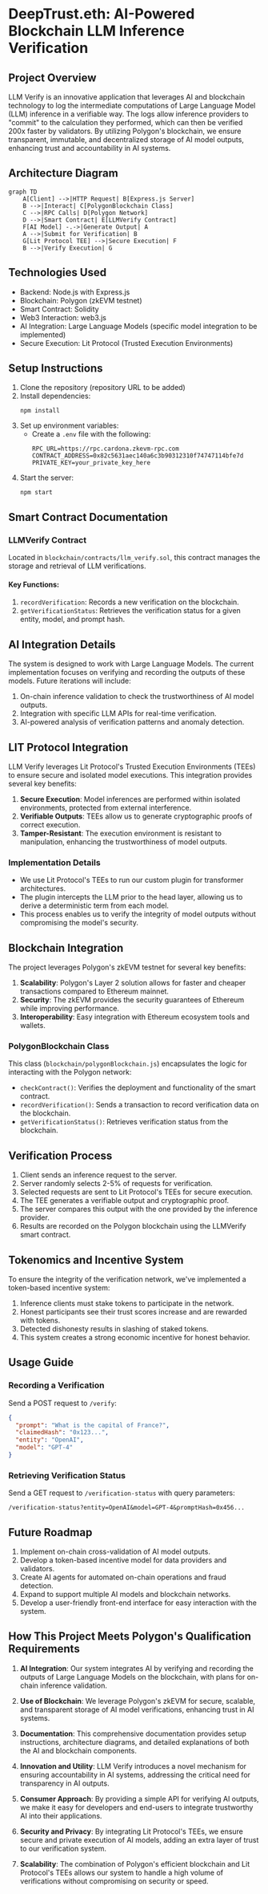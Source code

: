 # DeepTrust.eth: AI-Powered Blockchain LLM Inference Verification

## Project Overview

LLM Verify is an innovative application that leverages AI and blockchain technology to log the intermediate computations of Large Language Model (LLM) inference in a verifiable way. The logs allow inference providers to "commit" to the calculation they performed, which can then be verified 200x faster by validators. By utilizing Polygon's blockchain, we ensure transparent, immutable, and decentralized storage of AI model outputs, enhancing trust and accountability in AI systems.


## Architecture Diagram

```mermaid
graph TD
    A[Client] -->|HTTP Request| B[Express.js Server]
    B -->|Interact| C[PolygonBlockchain Class]
    C -->|RPC Calls| D[Polygon Network]
    D -->|Smart Contract| E[LLMVerify Contract]
    F[AI Model] -.->|Generate Output| A
    A -->|Submit for Verification| B
    G[Lit Protocol TEE] -->|Secure Execution| F
    B -->|Verify Execution| G
```

## Technologies Used

- Backend: Node.js with Express.js
- Blockchain: Polygon (zkEVM testnet)
- Smart Contract: Solidity
- Web3 Interaction: web3.js
- AI Integration: Large Language Models (specific model integration to be implemented)
- Secure Execution: Lit Protocol (Trusted Execution Environments)

## Setup Instructions

1. Clone the repository (repository URL to be added)
2. Install dependencies:
   ```
   npm install
   ```
3. Set up environment variables:
   - Create a `.env` file with the following:
     ```
     RPC_URL=https://rpc.cardona.zkevm-rpc.com
     CONTRACT_ADDRESS=0x82c5631aec140a6c3b90312310f74747114bfe7d
     PRIVATE_KEY=your_private_key_here
     ```
4. Start the server:
   ```
   npm start
   ```

## Smart Contract Documentation

### LLMVerify Contract

Located in `blockchain/contracts/llm_verify.sol`, this contract manages the storage and retrieval of LLM verifications.

#### Key Functions:

1. `recordVerification`: Records a new verification on the blockchain.
2. `getVerificationStatus`: Retrieves the verification status for a given entity, model, and prompt hash.

## AI Integration Details

The system is designed to work with Large Language Models. The current implementation focuses on verifying and recording the outputs of these models. Future iterations will include:

1. On-chain inference validation to check the trustworthiness of AI model outputs.
2. Integration with specific LLM APIs for real-time verification.
3. AI-powered analysis of verification patterns and anomaly detection.

## LIT Protocol Integration

LLM Verify leverages Lit Protocol's Trusted Execution Environments (TEEs) to ensure secure and isolated model executions. This integration provides several key benefits:

1. **Secure Execution**: Model inferences are performed within isolated environments, protected from external interference.
2. **Verifiable Outputs**: TEEs allow us to generate cryptographic proofs of correct execution.
3. **Tamper-Resistant**: The execution environment is resistant to manipulation, enhancing the trustworthiness of model outputs.

### Implementation Details

- We use Lit Protocol's TEEs to run our custom plugin for transformer architectures.
- The plugin intercepts the LLM prior to the head layer, allowing us to derive a deterministic term from each model.
- This process enables us to verify the integrity of model outputs without compromising the model's security.


## Blockchain Integration

The project leverages Polygon's zkEVM testnet for several key benefits:

1. **Scalability**: Polygon's Layer 2 solution allows for faster and cheaper transactions compared to Ethereum mainnet.
2. **Security**: The zkEVM provides the security guarantees of Ethereum while improving performance.
3. **Interoperability**: Easy integration with Ethereum ecosystem tools and wallets.

### PolygonBlockchain Class

This class (`blockchain/polygonBlockchain.js`) encapsulates the logic for interacting with the Polygon network:

- `checkContract()`: Verifies the deployment and functionality of the smart contract.
- `recordVerification()`: Sends a transaction to record verification data on the blockchain.
- `getVerificationStatus()`: Retrieves verification status from the blockchain.

## Verification Process

1. Client sends an inference request to the server.
2. Server randomly selects 2-5% of requests for verification.
3. Selected requests are sent to Lit Protocol's TEEs for secure execution.
4. The TEE generates a verifiable output and cryptographic proof.
5. The server compares this output with the one provided by the inference provider.
6. Results are recorded on the Polygon blockchain using the LLMVerify smart contract.

## Tokenomics and Incentive System

To ensure the integrity of the verification network, we've implemented a token-based incentive system:

1. Inference clients must stake tokens to participate in the network.
2. Honest participants see their trust scores increase and are rewarded with tokens.
3. Detected dishonesty results in slashing of staked tokens.
4. This system creates a strong economic incentive for honest behavior.


## Usage Guide

### Recording a Verification

Send a POST request to `/verify`:

```json
{
  "prompt": "What is the capital of France?",
  "claimedHash": "0x123...",
  "entity": "OpenAI",
  "model": "GPT-4"
}
```

### Retrieving Verification Status

Send a GET request to `/verification-status` with query parameters:

```
/verification-status?entity=OpenAI&model=GPT-4&promptHash=0x456...
```

## Future Roadmap

1. Implement on-chain cross-validation of AI model outputs.
2. Develop a token-based incentive model for data providers and validators.
3. Create AI agents for automated on-chain operations and fraud detection.
4. Expand to support multiple AI models and blockchain networks.
5. Develop a user-friendly front-end interface for easy interaction with the system.

## How This Project Meets Polygon's Qualification Requirements

1. **AI Integration**: Our system integrates AI by verifying and recording the outputs of Large Language Models on the blockchain, with plans for on-chain inference validation.

2. **Use of Blockchain**: We leverage Polygon's zkEVM for secure, scalable, and transparent storage of AI model verifications, enhancing trust in AI systems.

3. **Documentation**: This comprehensive documentation provides setup instructions, architecture diagrams, and detailed explanations of both the AI and blockchain components.

4. **Innovation and Utility**: LLM Verify introduces a novel mechanism for ensuring accountability in AI systems, addressing the critical need for transparency in AI outputs.

5. **Consumer Approach**: By providing a simple API for verifying AI outputs, we make it easy for developers and end-users to integrate trustworthy AI into their applications.

6. **Security and Privacy**: By integrating Lit Protocol's TEEs, we ensure secure and private execution of AI models, adding an extra layer of trust to our verification system.

7. **Scalability**: The combination of Polygon's efficient blockchain and Lit Protocol's TEEs allows our system to handle a high volume of verifications without compromising on security or speed.
